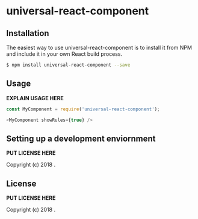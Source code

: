 # universal-react-component

## Installation

The easiest way to use universal-react-component is to install it from NPM and include it in your own React build process.

```bash
$ npm install universal-react-component --save
```

## Usage

**EXPLAIN USAGE HERE**

```js
const MyComponent = require('universal-react-component');

<MyComponent showRules={true} />
```

## Setting up a development enviornment

**PUT LICENSE HERE**

Copyright (c) 2018 .

## License

**PUT LICENSE HERE**

Copyright (c) 2018 .

